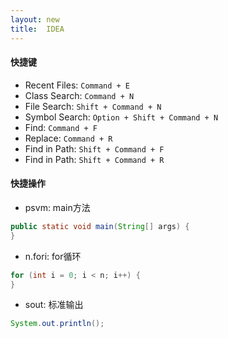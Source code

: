 ```yaml
---
layout: new
title:  IDEA
---
```


#### 快捷键

* Recent Files: `Command + E`
* Class Search: `Command + N`
* File Search: `Shift + Command + N`
* Symbol Search: `Option + Shift + Command + N`
* Find: `Command + F`
* Replace: `Command + R`
* Find in Path: `Shift + Command + F`
* Find in Path: `Shift + Command + R`

#### 快捷操作

* psvm: main方法

```java
public static void main(String[] args) {
}
```

* n.fori: for循环

```java
for (int i = 0; i < n; i++) {
}
```

* sout: 标准输出

```java
System.out.println();
```
